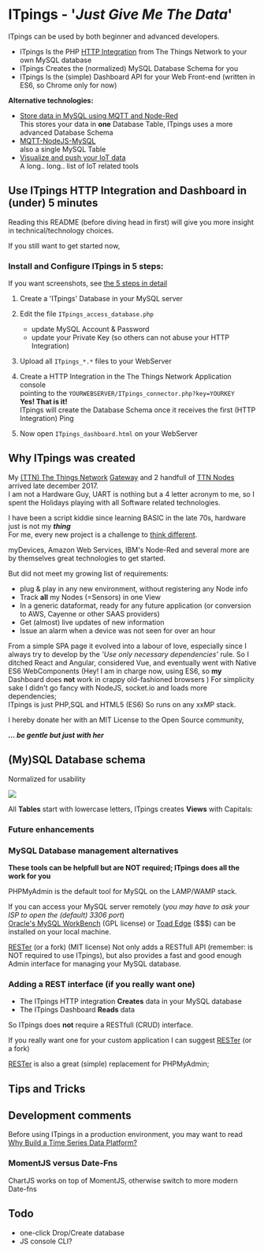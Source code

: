 # ITpings - '_Just Give Me The Data_'

ITpings can be used by both beginner and advanced developers.

* ITpings Is the PHP [HTTP Integration](https://www.thethingsnetwork.org/docs/applications/http/) from The Things Network to your own MySQL database
* ITpings Creates the (normalized) MySQL Database Schema for you
* ITpings Is the (simple) Dashboard API for your Web Front-end (written in ES6, so Chrome only for now) 

**Alternative technologies:**

* [Store data in MySQL using MQTT and Node-Red](https://ictoblog.nl/2017/04/15/ttn-mqtt-node-red-mysql-local-backup-of-your-lorawan-data)  
This stores your data in **one** Database Table, ITpings uses a more advanced Database Schema
* [MQTT-NodeJS-MySQL](https://github.com/Kaasfabriek/TTN-MQTT-To-MYSQL-AND-PHP-To-CSV)  
also a single MySQL Table 
* [Visualize and push your IoT data](https://www.thethingsnetwork.org/forum/t/visualize-and-push-your-iot-data/1788)  
A long.. long.. list of IoT related tools

## Use ITpings HTTP Integration and Dashboard in (under) 5 minutes

Reading this README (before diving head in first) will give you more insight in technical/technology choices.

If you still want to get started now,  
### Install and Configure ITpings in 5 steps: 

If you want screenshots, see [the 5 steps in detail](./documentation/ITpings_5_step_configuration.md)

1. Create a 'ITpings' Database in your MySQL server
2. Edit the file ``ITpings_access_database.php``
    * update MySQL Account & Password
    * update your Private Key (so others can not abuse your HTTP Integration)
3. Upload all ``ITpings_*.*`` files to your WebServer
4. Create a HTTP Integration in the The Things Network Application console  
pointing to the ``YOURWEBSERVER/ITpings_connector.php?key=YOURKEY``    
  **Yes! That is it!**  
ITpings will create the Database Schema once it receives the first (HTTP Integration) Ping

5. Now open ``ITpings_dashboard.html`` on your WebServer

## Why ITpings was created

My [(TTN) The Things Network](https://www.thethingsnetwork.org/) [Gateway](https://www.thethingsnetwork.org/docs/gateways/) and 2 handfull of [TTN Nodes](https://www.thethingsnetwork.org/docs/devices/node/) arrived late december 2017.  
I am not a Hardware Guy, UART is nothing but a 4 letter acronym to me, so I spent the Holidays playing with all Software related technologies.  

I have been a script kiddie since learning BASIC in the late 70s, hardware just is not my _**thing**_  
For me, every new project is a challenge to [think different](https://www.youtube.com/watch?v=4HsGAc0_Y5c).

myDevices, Amazon Web Services, IBM's Node-Red and several more are by themselves great technologies to get started.

But did not meet my growing list of requirements:

* plug & play in any new environment, without registering any Node info
* Track **all** my Nodes (=Sensors) in one View
* In a generic dataformat, ready for any future application (or conversion to AWS, Cayenne or other SAAS providers)
* Get (almost) live updates of new information 
* Issue an alarm when a device was not seen for over an hour 

From a simple SPA page it evolved into a labour of love, especially since I always try to develop by the _'Use only necessary dependencies'_ rule.
So I ditched React and Angular, considered Vue, and eventually went with Native ES6 WebComponents 
(Hey! I am in charge now, using ES6, so **my** Dashboard does **not** work in crappy old-fashioned browsers )
For simplicity sake I didn't go fancy with NodeJS, socket.io and loads more dependencies;  
ITpings is just PHP,SQL and HTML5 (ES6) So runs on any xxMP stack. 

I hereby donate her with an MIT License to the Open Source community,

_**... be gentle but just with her**_   

## (My)SQL Database schema

Normalized for usability 

![](https://i.imgur.com/4frw9E1.jpg)

All **Tables** start with lowercase letters, ITpings creates **Views** with Capitals:


### Future enhancements


### MySQL Database management alternatives

**These tools can be helpfull but are NOT required; ITpings does all the work for you**

PHPMyAdmin is the default tool for MySQL on the LAMP/WAMP stack.

If you can access your MySQL server remotely (*you may have to ask your ISP to open the (default) 3306 port*)  
[Oracle's MySQL WorkBench](https://www.mysql.com/products/workbench/) (GPL license) or [Toad Edge](https://www.toadworld.com/products/toad-edge) ($$$) can be installed on your local machine. 

[RESTer](https://github.com/geekypedia/RESTer) (or a fork) (MIT license) Not only adds a RESTfull API (remember: is NOT required to use ITpings), but also provides a fast and good enough Admin interface for managing your MySQL database.

### Adding a REST interface (if you really want one)

* The ITpings HTTP integration **Creates** data in your MySQL database
* The ITpings Dashboard **Reads** data

So ITpings does **not** require a RESTfull (CRUD) interface.

If you really want one for your custom application I can suggest [RESTer](https://github.com/geekypedia/RESTer) (or a fork) 

[RESTer](https://github.com/geekypedia/RESTer) is also a great (simple) replacement for PHPMyAdmin;  

## Tips and Tricks

## Development comments

Before using ITpings in a production environment, you may want to read [Why Build a Time Series Data Platform?](https://db-engines.com/en/blog_post/71)
### MomentJS versus Date-Fns

ChartJS works on top of MomentJS, otherwise switch to more modern Date-fns

## Todo

* one-click Drop/Create database
* JS console CLI?